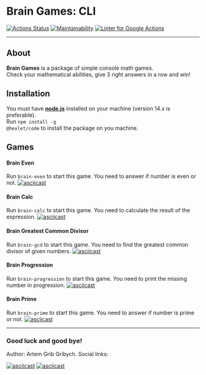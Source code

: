 # Brain Games: CLI
[![Actions Status](https://github.com/artem-prygin/frontend-project-lvl1/workflows/hexlet-check/badge.svg)](https://github.com/artem-prygin/frontend-project-lvl1/actions?query=workflow%3Ahexlet-check)
[![Maintainability](https://api.codeclimate.com/v1/badges/a99a88d28ad37a79dbf6/maintainability)](https://codeclimate.com/github/artem-prygin/frontend-project-lvl1)
[![Linter for Google Actions](https://github.com/artem-prygin/frontend-project-lvl1/workflows/Linter%20Github%20Actions/badge.svg)](https://github.com/artem-prygin/frontend-project-lvl1/actions?query=workflow%3A%22Linter+Github+Actions%22)

* * *
## About
**Brain Games** is a package of simple console math games. <br>
Check your mathematical abilities, give 3 right answers in a row and win!

## Installation
You must have [**node.js**](https://nodejs.org/en/) installed on your machine (version 14.x is preferable). <br>
Run <code>npm install -g @hexlet/code</code> to install the package on you machine.

## Games
#### Brain Even
Run <code>brain-even</code> to start this game. You need to answer if number is even or not.
[![asciicast](https://asciinema.org/a/wlxS3oTMtlSuVsFoMNvczFqrg.svg)](https://asciinema.org/a/wlxS3oTMtlSuVsFoMNvczFqrg)

#### Brain Calc
Run <code>brain-calc</code> to start this game. You need to calculate the result of the expression.
[![asciicast](https://asciinema.org/a/HSi0PdE4V7ix6QWntTNm9Cbk9.svg)](https://asciinema.org/a/HSi0PdE4V7ix6QWntTNm9Cbk9)

#### Brain Greatest Common Divisor
Run <code>brain-gcd</code> to start this game. You need to find the greatest common divisor of given numbers.
[![asciicast](https://asciinema.org/a/Bh0sYIJd1YOIViIojin8fkvti.svg)](https://asciinema.org/a/Bh0sYIJd1YOIViIojin8fkvti)

#### Brain Progression
Run <code>brain-progression</code> to start this game. You need to print the missing number in progression.
[![asciicast](https://asciinema.org/a/f8gQd4yi86OzPzMRiqmfvXcas.svg)](https://asciinema.org/a/f8gQd4yi86OzPzMRiqmfvXcas)

#### Brain Prime
Run <code>brain-prime</code> to start this game. You need to answer if number is prime or not. 
[![asciicast](https://asciinema.org/a/WEc5nEdJsILC6pj0aP7Fheqgx.svg)](https://asciinema.org/a/WEc5nEdJsILC6pj0aP7Fheqgx)

* * *

### Good luck and good bye!
Author: Artem Grib Gribych. Social links:

[![asciicast](https://upload.wikimedia.org/wikipedia/commons/thumb/2/21/VK.com-logo.svg/32px-VK.com-logo.svg.png)](https://vk.com/gribgribych)
[![asciicast](https://upload.wikimedia.org/wikipedia/commons/thumb/9/96/Instagram.svg/32px-Instagram.svg.png)](https://www.instagram.com/mushroomsgram/)
